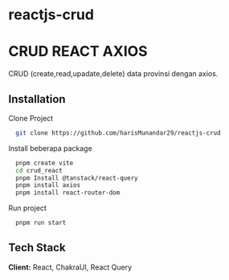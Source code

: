 # reactjs-crud

# CRUD REACT AXIOS

CRUD (create,read,upadate,delete) data provinsi dengan axios.
## Installation

Clone Project 

```bash
  git clone https://github.com/harisMunandar29/reactjs-crud
```


Install beberapa package 

```bash
  pnpm create vite
  cd crud_react
  pnpm Install @tanstack/react-query
  pnpm install axios
  pnpm install react-router-dom
```

Run project 

```bash
  pnpm run start
```
## Tech Stack

**Client:** React, ChakraUI, React Query


